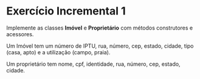 # Exercício Incremental 1

Implemente as classes **Imóvel** e **Proprietário** com métodos construtores e acessores.    

Um Imóvel tem um número de IPTU, rua, número, cep, estado, cidade, tipo (casa, apto) e a utilização (campo, praia).

Um proprietário tem nome, cpf, identidade, rua, número, cep, estado, cidade.
